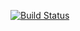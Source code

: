 [![Build Status](https://travis-ci.org/helior/travis-playground.svg?branch=master)](https://travis-ci.org/helior/travis-playground)
